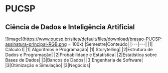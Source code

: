 # PUCSP
## Ciência de Dados e Inteligência Artificial
![image](https://www.pucsp.br/sites/default/files/download/brasao-PUCSP-assinatura-principal-RGB.png = 100x)
|Semestre|Conteúdo|
|---|---|
|1|	Cálculo I|
|1|	Algorítmos e Programação|
|1| Storytelling|
|2|Estrutura de Dados e Programação|
|2|Probabilidade e Estatística|
|2|Estatística sobre Bases de Dados|
|3|Bancos de Dados|
|3|Engenharia de Software|
|3|Otimização e Simulação|
|3|Negócios|
